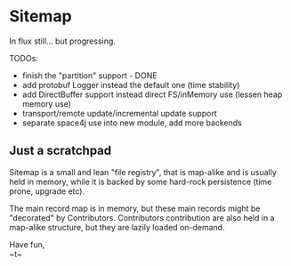 Sitemap
=======

In flux still... but progressing.

TODOs:

 * finish the "partition" support - DONE
 * add protobuf Logger instead the default one (time stability)
 * add DirectBuffer support instead direct FS/inMemory use (lessen heap memory use)
 * transport/remote update/incremental update support
 * separate space4j use into new module, add more backends


Just a scratchpad
-----------------

Sitemap is a small and lean "file registry", that is map-alike and is usually held in
memory, while it is backed by some hard-rock persistence (time prone, upgrade etc).

The main record map is in memory, but these main records might be "decorated" by Contributors.
Contributors contribution are also held in a map-alike structure, but they are lazily loaded
on-demand.

Have fun,  
~t~